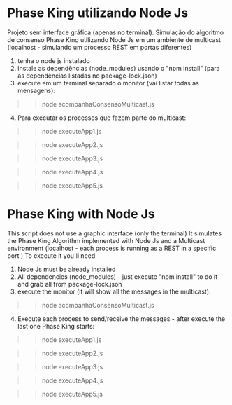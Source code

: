 # Phase King utilizando Node Js
Projeto sem interface gráfica (apenas no terminal). Simulação do algoritmo de consenso Phase King utilizando Node Js em um ambiente de multicast (localhost - simulando um processo REST em portas diferentes)
1) tenha o node js instalado
2) instale as dependências (node_modules) usando o "npm install" (para as dependências listadas no package-lock.json)
3) execute em um terminal separado o monitor (vai listar todas as mensagens):

>> node acompanhaConsensoMulticast.js

4) Para executar os processos que fazem parte do multicast:

>> node executeApp1.js

>> node executeApp2.js

>> node executeApp3.js

>> node executeApp4.js

>> node executeApp5.js


# Phase King with Node Js
This script does not use a graphic interface (only the terminal) It simulates the Phase King Algorithm implemented with Node Js and a Multicast environment (localhost - each process is running as a REST in a specific port ) To execute it you´ll need:
1) Node Js must be already installed
2) All dependencies (node_modules) - just execute "npm install" to do it and grab all from package-lock.json
3) execute the monitor (it will show all the messages in the multicast):

>> node acompanhaConsensoMulticast.js

4) Execute each process to send/receive the messages - after execute the last one Phase King starts:
>> node executeApp1.js

>> node executeApp2.js

>> node executeApp3.js

>> node executeApp4.js

>> node executeApp5.js
